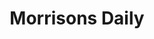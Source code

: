 ---
title: "Morrisons Daily"
url: /great-yarmouth/morrisons-daily-lowestoft-road/
shop: convenience
---